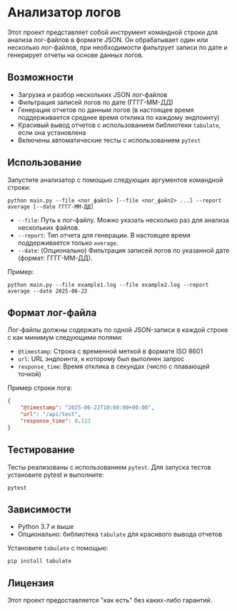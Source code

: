# Анализатор логов

Этот проект представляет собой инструмент командной строки для анализа лог-файлов в формате JSON. Он обрабатывает один или несколько лог-файлов, при необходимости фильтрует записи по дате и генерирует отчеты на основе данных логов.

## Возможности

-   Загрузка и разбор нескольких JSON лог-файлов
-   Фильтрация записей логов по дате (ГГГГ-ММ-ДД)
-   Генерация отчетов по данным логов (в настоящее время поддерживается среднее время отклика по каждому эндпоинту)
-   Красивый вывод отчетов с использованием библиотеки `tabulate`, если она установлена
-   Включены автоматические тесты с использованием `pytest`

## Использование

Запустите анализатор с помощью следующих аргументов командной строки:

```
python main.py --file <лог_файл1> [--file <лог_файл2> ...] --report average [--date ГГГГ-ММ-ДД]
```

-   `--file`: Путь к лог-файлу. Можно указать несколько раз для анализа нескольких файлов.
-   `--report`: Тип отчета для генерации. В настоящее время поддерживается только `average`.
-   `--date`: (Опционально) Фильтрация записей логов по указанной дате (формат: ГГГГ-ММ-ДД).

Пример:

```
python main.py --file example1.log --file example2.log --report average --date 2025-06-22
```

## Формат лог-файла

Лог-файлы должны содержать по одной JSON-записи в каждой строке с как минимум следующими полями:

-   `@timestamp`: Строка с временной меткой в формате ISO 8601
-   `url`: URL эндпоинта, к которому был выполнен запрос
-   `response_time`: Время отклика в секундах (число с плавающей точкой)

Пример строки лога:

```json
{
    "@timestamp": "2025-06-22T10:00:00+00:00",
    "url": "/api/test",
    "response_time": 0.123
}
```

## Тестирование

Тесты реализованы с использованием `pytest`. Для запуска тестов установите pytest и выполните:

```
pytest
```

## Зависимости

-   Python 3.7 и выше
-   Опционально: библиотека `tabulate` для красивого вывода отчетов

Установите `tabulate` с помощью:

```
pip install tabulate
```

## Лицензия

Этот проект предоставляется "как есть" без каких-либо гарантий.
